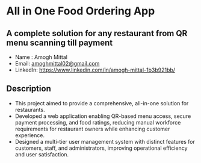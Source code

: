 # All in One Food Ordering App
## A complete solution for any restaurant from QR menu scanning till payment

- Name : Amogh Mittal
- Email: amoghmittal02@gmail.com
- LinkedIn: https://www.linkedin.com/in/amogh-mittal-1b3b921bb/

## Description

- This project aimed to provide a comprehensive, all-in-one solution for restaurants.
- Developed a web application enabling QR-based menu access, secure payment processing, and food ratings, reducing manual workforce requirements for restaurant owners while enhancing customer experience.
- Designed a multi-tier user management system with distinct features for customers, staff, and administrators, improving operational efficiency and user satisfaction.

